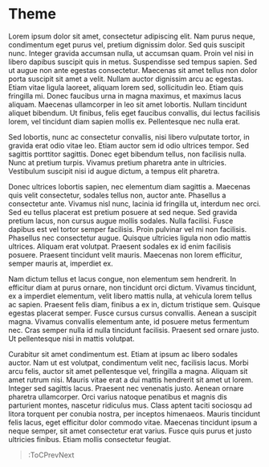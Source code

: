 # Theme

Lorem ipsum dolor sit amet, consectetur adipiscing elit. Nam purus neque, condimentum eget purus vel, pretium dignissim dolor. Sed quis suscipit nunc. Integer gravida accumsan nulla, ut accumsan quam. Proin vel nisi in libero dapibus suscipit quis in metus. Suspendisse sed tempus sapien. Sed ut augue non ante egestas consectetur. Maecenas sit amet tellus non dolor porta suscipit sit amet a velit. Nullam auctor dignissim arcu ac egestas. Etiam vitae ligula laoreet, aliquam lorem sed, sollicitudin leo. Etiam quis fringilla mi. Donec faucibus urna in magna maximus, et maximus lacus aliquam. Maecenas ullamcorper in leo sit amet lobortis. Nullam tincidunt aliquet bibendum. Ut finibus, felis eget faucibus convallis, dui lectus facilisis lorem, vel tincidunt diam sapien mollis ex. Pellentesque nec nulla erat.

Sed lobortis, nunc ac consectetur convallis, nisi libero vulputate tortor, in gravida erat odio vitae leo. Etiam auctor sem id odio ultrices tempor. Sed sagittis porttitor sagittis. Donec eget bibendum tellus, non facilisis nulla. Nunc at pretium turpis. Vivamus pretium pharetra ante in ultricies. Vestibulum suscipit nisi id augue dictum, a tempus elit pharetra.

Donec ultrices lobortis sapien, nec elementum diam sagittis a. Maecenas quis velit consectetur, sodales tellus non, auctor ante. Phasellus a consectetur ante. Vivamus nisl nunc, lacinia id fringilla ut, interdum nec orci. Sed eu tellus placerat est pretium posuere at sed neque. Sed gravida pretium lacus, non cursus augue mollis sodales. Nulla facilisi. Fusce dapibus est vel tortor semper facilisis. Proin pulvinar vel mi non facilisis. Phasellus nec consectetur augue. Quisque ultricies ligula non odio mattis ultrices. Aliquam erat volutpat. Praesent sodales ex id enim facilisis posuere. Praesent tincidunt velit mauris. Maecenas non lorem efficitur, semper mauris at, imperdiet ex.

Nam dictum tellus et lacus congue, non elementum sem hendrerit. In efficitur diam at purus ornare, non tincidunt orci dictum. Vivamus tincidunt, ex a imperdiet elementum, velit libero mattis nulla, at vehicula lorem tellus ac sapien. Praesent felis diam, finibus a ex in, dictum tristique sem. Quisque egestas placerat semper. Fusce cursus cursus convallis. Aenean a suscipit magna. Vivamus convallis elementum ante, id posuere metus fermentum nec. Cras semper nulla id nulla tincidunt facilisis. Praesent sed ornare justo. Ut pellentesque nisi in mattis volutpat.

Curabitur sit amet condimentum est. Etiam at ipsum ac libero sodales auctor. Nam ut est volutpat, condimentum velit nec, facilisis lacus. Morbi arcu felis, auctor sit amet pellentesque vel, fringilla a magna. Aliquam sit amet rutrum nisi. Mauris vitae erat a dui mattis hendrerit sit amet ut lorem. Integer sed sagittis lacus. Praesent nec venenatis justo. Aenean ornare pharetra ullamcorper. Orci varius natoque penatibus et magnis dis parturient montes, nascetur ridiculus mus. Class aptent taciti sociosqu ad litora torquent per conubia nostra, per inceptos himenaeos. Mauris tincidunt felis lacus, eget efficitur dolor commodo vitae. Maecenas tincidunt ipsum a neque semper, sit amet consectetur erat varius. Fusce quis purus et justo ultricies finibus. Etiam mollis consectetur feugiat.

> :ToCPrevNext